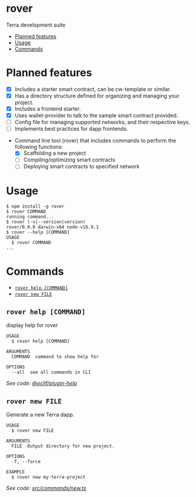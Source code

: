 rover
=====

Terra development suite

<!-- toc -->
* [Planned features](#planned-features)
* [Usage](#usage)
* [Commands](#commands)
<!-- tocstop -->

# Planned features 

- [x] Includes a starter smart contract, can be cw-template or similar.
- [x] Has a directory structure defined for organizing and managing your project.
- [x] Includes a frontend starter.
- [x] Uses wallet-provider to talk to the sample smart contract provided.
- [ ] Config file for managing supported networks, and their respective keys.
- [ ] Implements best practices for dapp frontends.
- Command line tool (rover) that includes commands to perform the following functions:
  - [x] Scaffolding a new project
  - [ ] Compiling/optimizing smart contracts
  - [ ] Deploying smart contracts to specified network

# Usage
<!-- usage -->
```sh-session
$ npm install -g rover
$ rover COMMAND
running command...
$ rover (-v|--version|version)
rover/0.0.0 darwin-x64 node-v16.9.1
$ rover --help [COMMAND]
USAGE
  $ rover COMMAND
...
```
<!-- usagestop -->
# Commands
<!-- commands -->
* [`rover help [COMMAND]`](#rover-help-command)
* [`rover new FILE`](#rover-new-file)

## `rover help [COMMAND]`

display help for rover

```
USAGE
  $ rover help [COMMAND]

ARGUMENTS
  COMMAND  command to show help for

OPTIONS
  --all  see all commands in CLI
```

_See code: [@oclif/plugin-help](https://github.com/oclif/plugin-help/blob/v3.2.3/src/commands/help.ts)_

## `rover new FILE`

Generate a new Terra dapp.

```
USAGE
  $ rover new FILE

ARGUMENTS
  FILE  Output directory for new project.

OPTIONS
  -f, --force

EXAMPLE
  $ rover new my-terra-project
```

_See code: [src/commands/new.ts](https://github.com/terra-money/rover/blob/v0.0.0/src/commands/new.ts)_
<!-- commandsstop -->
